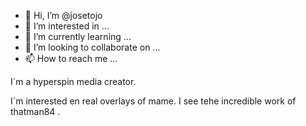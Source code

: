 - 👋 Hi, I’m @josetojo
- 👀 I’m interested in ...
- 🌱 I’m currently learning ...
- 💞️ I’m looking to collaborate on ...
- 📫 How to reach me ...

<!---
josetojo/josetojo is a ✨ special ✨ repository because its `README.md` (this file) appears on your GitHub profile.
You can click the Preview link to take a look at your changes.
--->I´m a hyperspin media creator.
I´m interested en real overlays of mame.
I see tehe incredible work of thatman84 .
